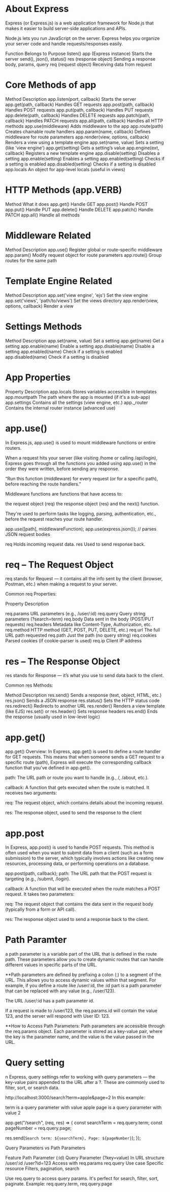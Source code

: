 # About Express

Express (or Express.js) is a web application framework for Node.js that makes it easier to build server-side applications and APIs.

Node.js lets you run JavaScript on the server.
Express helps you organize your server code and handle requests/responses easily.

Function	               Belongs to	            Purpose
listen()	               app (Express instance)	Starts the server
send(), json(), status()   res (response object)	Sending a response
body, params, query        req (request object)	    Receiving data from request


# Core Methods of app

Method                       	    Description
app.listen(port, callback)   	    Starts the server
app.get(path, callback)	            Handles GET requests
app.post(path, callback)	        Handles POST requests
app.put(path, callback)	            Handles PUT requests
app.delete(path, callback)   	    Handles DELETE requests
app.patch(path, callback)	        Handles PATCH requests
app.all(path, callback)     	    Handles all HTTP methods
app.use(middleware)         	    Adds middleware to the app
app.route(path)             	    Creates chainable route handlers
app.param(name, callback)	        Defines middleware for route parameters
app.render(view, options, callback)	Renders a view using a template engine
app.set(name, value)	            Sets a setting (like 'view engine')
app.get(setting)	                Gets a setting’s value
app.engine(ext, callback)        	Registers a new template engine
app.disable(setting)	            Disables a setting
app.enable(setting)	                Enables a setting
app.enabled(setting)	            Checks if a setting is enabled
app.disabled(setting)	            Checks if a setting is disabled
app.locals	                        An object for app-level locals (useful in views)


# HTTP Methods (app.VERB)

Method	      What it does
app.get()	  Handle GET
app.post()	  Handle POST
app.put()     Handle PUT
app.delete()  Handle DELETE
app.patch()   Handle PATCH
app.all()	  Handle all methods


# Middleware Related

Method	    Description
app.use()	Register global or route-specific middleware
app.param()	Modify request object for route parameters
app.route()	Group routes for the same path



# Template Engine Related

Method	                            Description
app.set('view engine', 'ejs')	    Set the view engine
app.set('views', 'path/to/views')	Set the views directory
app.render(view, options, callback)	Render a view



# Settings Methods

Method	                Description
app.set(name, value)	Set a setting
app.get(name)	        Get a setting
app.enable(name)	    Enable a setting
app.disable(name)	    Disable a setting
app.enabled(name)	    Check if a setting is enabled
app.disabled(name)	    Check if a setting is disabled



# App Properties

Property	    Description
app.locals	    Stores variables accessible in templates
app.mountpath	The path where the app is mounted (if it's a sub-app)
app.settings	Contains all the settings (view engine, etc.)
app._router	    Contains the internal router instance (advanced use)



# app.use()

In Express.js, app.use() is used to mount middleware functions or entire routers.

When a request hits your server (like visiting /home or calling /api/login), Express goes through all the functions you added using app.use() in the order they were written, before sending any response.

“Run this function (middleware) for every request (or for a specific path), before reaching the route handlers.”

Middleware functions are functions that have access to:

the request object (req)
the response object (res)
and the next() function.

They're used to perform tasks like logging, parsing, authentication, etc., before the request reaches your route handler.

app.use([path], middlewareFunction);
app.use(express.json()); // parses JSON request bodies

req	Holds incoming request data.
res	Used to send response back.

# req – The Request Object

req stands for Request — it contains all the info sent by the client (browser, Postman, etc.) when making a request to your server.

Common req Properties:

Property	Description

req.params	URL parameters (e.g., /user/:id)
req.query	Query string parameters (?search=term)
req.body	Data sent in the body (POST/PUT requests)
req.headers	Metadata like Content-Type, Authorization, etc.
req.method	HTTP method (GET, POST, PUT, DELETE, etc.)
req.url	The full URL path requested
req.path	Just the path (no query string)
req.cookies	Parsed cookies (if cookie-parser is used)
req.ip	    Client IP address


# res – The Response Object

res stands for Response — it’s what you use to send data back to the client.

Common res Methods:

Method	Description
res.send()	Sends a response (text, object, HTML, etc.)
res.json()	Sends a JSON response
res.status()	Sets the HTTP status code
res.redirect()	Redirects to another URL
res.render()	Renders a view template (like EJS)
res.set() or res.header()	Sets response headers
res.end()	Ends the response (usually used in low-level logic)




# app.get()

app.get() Overview:
In Express, app.get() is used to define a route handler for GET requests. This means that when someone sends a GET request to a specific route (path), Express will execute the corresponding callback function that you've defined in app.get().

path: The URL path or route you want to handle (e.g., /, /about, etc.).

callback: A function that gets executed when the route is matched. It receives two arguments:

req: The request object, which contains details about the incoming request.

res: The response object, used to send the response to the client

# app.post

In Express, app.post() is used to handle POST requests. This method is often used when you want to submit data from a client (such as a form submission) to the server, which typically involves actions like creating new resources, processing data, or performing operations on a database.

app.post(path, callback);
path: The URL path that the POST request is targeting (e.g., /submit, /login).

callback: A function that will be executed when the route matches a POST request. It takes two parameters:

req: The request object that contains the data sent in the request body (typically from a form or API call).

res: The response object used to send a response back to the client.


# Path Paramter

a path parameter is a variable part of the URL that is defined in the route path. These parameters allow you to create dynamic routes that can handle different values in specific parts of the URL.

**Path parameters are defined by prefixing a colon (:) to a segment of the URL. This allows you to access dynamic values within that segment. For example, if you define a route like /user/:id, the :id part is a path parameter that can be replaced with any value (e.g., /user/123).

The URL /user/:id has a path parameter id.

If a request is made to /user/123, the req.params.id will contain the value 123, and the server will respond with User ID: 123.

**How to Access Path Parameters:
Path parameters are accessible through the req.params object. Each parameter is stored as a key-value pair, where the key is the parameter name, and the value is the value passed in the URL.


# Query setting

n Express, query settings refer to working with query parameters — the key-value pairs appended to the URL after a ?. These are commonly used to filter, sort, or search data.

http://localhost:3000/search?term=apple&page=2
In this example:

term is a query parameter with value apple
page is a query parameter with value 2

app.get("/search", (req, res) => {
  const searchTerm = req.query.term;
  const pageNumber = req.query.page;
  
  res.send(`Search term: ${searchTerm}, Page: ${pageNumber}`);
});


Query Parameters vs Path Parameters

Feature         	Path Parameter (:id)	Query Parameter (?key=value)
In URL structure	    /user/:id	              /user?id=123
Access with	            req.params	              req.query
Use case	        Specific resource	    Filters, pagination, search


Use req.query to access query params.
It's perfect for search, filter, sort, paginate.
Example: req.query.term, req.query.page